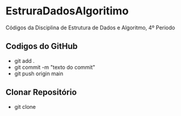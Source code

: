 # EstruraDadosAlgoritimo
Códigos da Disciplina de Estrutura de Dados e Algoritmo, 4º Periodo
## Codigos do GitHub
- git add .
- git commit -m "texto do commit"
- git push origin main
## Clonar Repositório
- git clone 